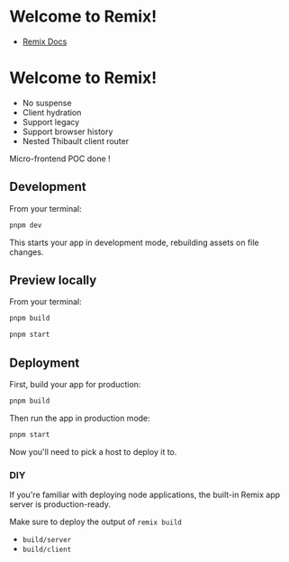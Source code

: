 # Welcome to Remix!

- [Remix Docs](https://remix/docs)

# Welcome to Remix!

- No suspense
- Client hydration
- Support legacy
- Support browser history
- Nested Thibault client router

Micro-frontend POC done !

## Development

From your terminal:

```sh
pnpm dev
```

This starts your app in development mode, rebuilding assets on file changes.

## Preview locally

From your terminal:

```sh
pnpm build
```

```sh
pnpm start
```

## Deployment

First, build your app for production:

```sh
pnpm build
```

Then run the app in production mode:

```sh
pnpm start
```

Now you'll need to pick a host to deploy it to.

### DIY

If you're familiar with deploying node applications, the built-in Remix app server is production-ready.

Make sure to deploy the output of `remix build`

- `build/server`
- `build/client`
